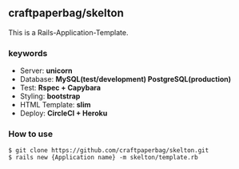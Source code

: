 craftpaperbag/skelton
---
This is a Rails-Application-Template.

### keywords

- Server: **unicorn**
- Database: **MySQL(test/development) PostgreSQL(production)**
- Test: **Rspec + Capybara**
- Styling: **bootstrap**
- HTML Template: **slim**
- Deploy: **CircleCI + Heroku**

### How to use

  ```
  $ git clone https://github.com/craftpaperbag/skelton.git
  $ rails new {Application name} -m skelton/template.rb
  ```
